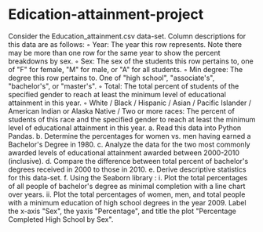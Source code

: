 # Edication-attainment-project

Consider the Education_attainment.csv data-set. Column descriptions for this data are as follows:
◦ Year: The year this row represents. Note there may be more than one row for the same
year to show the percent breakdowns by sex.
◦ Sex: The sex of the students this row pertains to, one of "F" for female, "M" for male, or
"A" for all students.
◦ Min degree: The degree this row pertains to. One of "high school", "associate's",
"bachelor's", or "master's".
◦ Total: The total percent of students of the specified gender to reach at least the
minimum level of educational attainment in this year.
◦ White / Black / Hispanic / Asian / Pacific Islander / American Indian or Alaska
Native / Two or more races: The percent of students of this race and the specified
gender to reach at least the minimum level of educational attainment in this year.
a. Read this data into Python Pandas.
b. Determine the percentages for women vs. men having earned a Bachelor's Degree in
1980.
c. Analyze the data for the two most commonly awarded levels of educational attainment
awarded between 2000-2010 (inclusive).
d. Compare the difference between total percent of bachelor's degrees received in 2000 to
those in 2010.
e. Derive descriptive statistics for this data-set.
f. Using the Seaborn library :
i. Plot the total percentages of all people of bachelor's degree as minimal
completion with a line chart over years.
ii. Plot the total percentages of women, men, and total people with a minimum
education of high school degrees in the year 2009. Label the x-axis "Sex", the yaxis "Percentage", and title the plot "Percentage Completed High School by
Sex".